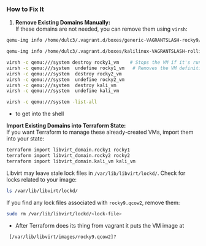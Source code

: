 ### How to Fix It

1. **Remove Existing Domains Manually:**  
    If these domains are not needed, you can remove them using `virsh`:


```bash
qemu-img info /home/dulc3/.vagrant.d/boxes/generic-VAGRANTSLASH-rocky9/4.3.12/amd64/libvirt/box.img
```

```bash
qemu-img info /home/dulc3/.vagrant.d/boxes/kalilinux-VAGRANTSLASH-rolling//amd64/libvirt/box.img
```

```bash
virsh -c qemu:///system destroy rocky1_vm    # Stops the VM if it's running
virsh -c qemu:///system  undefine rocky1_vm   # Removes the VM definition
virsh -c qemu:///system  destroy rocky2_vm
virsh -c qemu:///system  undefine rocky2_vm
virsh -c qemu:///system  destroy kali_vm
virsh -c qemu:///system  undefine kali_vm
```

```bash
virsh -c qemu:///system -list-all
```

-  to get into the shell

**Import Existing Domains into Terraform State:**  
If you want Terraform to manage these already-created VMs, import them into your state:

```bash
terraform import libvirt_domain.rocky1 rocky1
terraform import libvirt_domain.rocky2 rocky2
terraform import libvirt_domain.kali_vm kali_vm
```

Libvirt may leave stale lock files in `/var/lib/libvirt/lockd/`. Check for locks related to your image:

```bash
ls /var/lib/libvirt/lockd/
```

If you find any lock files associated with `rocky9.qcow2`, remove them:

```bash
sudo rm /var/lib/libvirt/lockd/<lock-file>
```


- After Terraform does its thing from vagrant it puts the VM image at 

```bash
 [/var/lib/libvirt/images/rocky9.qcow2]?
```


